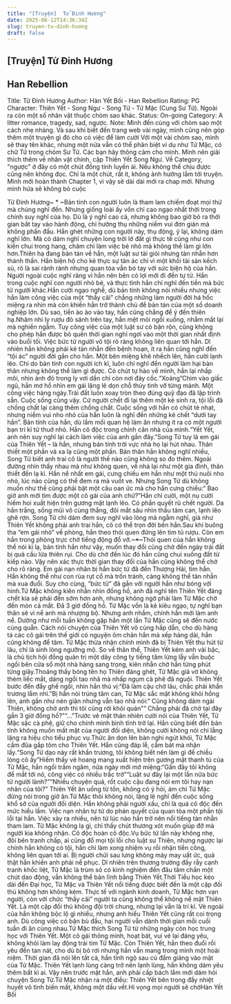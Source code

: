 ```yaml
---
title: "[Truyện]  Tử Đinh Hương"
date: 2025-06-12T14:36:34Z
slug: truyen-tu-dinh-huong
draft: false
---
```


## [Truyện]  Tử Đinh Hương

## Han Rebellion

Title: Tử Đinh Hương
Author: Hàn Yết Bối - Han Rebellion
Rating: PG
Character: Thiên Yết - Song Ngư - Song Tử - Tử Mặc (Cung Sư Tử). Ngoài ra còn một số nhân vật thuộc chòm sao khác.
Status: On-going
Category: A litter romance, tragedy, sad, ngược.
Note: Mình đến cùng với chòm sao một cách nhẹ nhàng. Và sau khi biết đến trang web vài ngày, mình cũng nên góp thêm một truyện gì đó cho có việc để làm *cười*
Với một vài chòm sao, mình sẽ thay tên khác, nhưng một nửa vẫn có thể phân biệt ví dụ như Tử Mặc, có chữ Tử trong chòm Sư Tử. Các bạn hãy thông cảm cho mình. Mình nên giải thích thêm về nhân vật chính, cặp Thiên Yết Song Ngư. Về Category, "ngược" ở đây có một chút đồng tính luyến ái. Nếu không thể chịu được cũng nên không đọc. Chỉ là một chút, rất ít, không ảnh hưởng lắm tới truyện.
Mình mới hoàn thành Chapter 1, vì vậy sẽ dài dài mới ra chap mới. Nhưng mình hứa sẽ không bỏ cuộc 
 
 Tử Đinh Hương~ * ~Bản tính con người luôn là tham lam chiếm đoạt mọi thứ mà chúng nghĩ đến. Nhưng giống loài ấy vốn chỉ cao ngạo nhất thời trong chính suy nghĩ của họ. Dù là ý nghĩ cao cả, nhưng không bao giờ bỏ ra thời gian bắt tay vào hành động, chỉ hưởng thụ những niềm vui đơn giản mà không phấn đấu. Hắn ghét những con người này, thụ động, ỷ lại, không dám nghĩ lớn. Mà có dám nghĩ chuyện long trời lở đất gì thực tế cũng như con kiến chui trong hang, chăm chỉ làm việc bé nhỏ mà không thể làm gì lớn hơn.Thiên hạ đang bàn tán về hắn, một luật sư tài giỏi nhưng tàn nhẫn hơn thánh thần. Hắn biện hộ cho kẻ thực sự tàn ác chỉ vì một khối tài sản kếch sù, rõ là sai rành rành nhưng quan tòa vẫn bó tay với sức biện hộ của hắn. Người ngoài cuộc nghĩ răng vì hắn nên bên có lợi mới đi đến tự tử. Hắn trong cuộc nghĩ con người nhỏ bé, và thực tình hắn chỉ nghĩ đến tiền mà bức tử người khác.Hắn cười ngạo nghễ, dù bản tính không nói nhiều nhưng việc hắn làm công việc của một “thầy cãi” chẳng những làm người đời há hốc miệng ra nhìn mà còn khiến hắn trở thành chủ đề bàn tán của một số doanh nghiệp lớn. Dù sao, tiền ào ào vào tay, hắn cũng chẳng để ý đến thiên hạ.Nhâm nhi ly rượu đỏ sánh trên tay, hắn mệt mỏi ngồi xuống, nhắm mắt lại mà nghiền ngẫm. Tuy công việc của một luật sư có bận rộn, cũng không cho phép hắn được bỏ quên thời gian nghỉ ngơi vào một thời gian nhất định vào buổi tối. Việc bức tử người vô tội rõ ràng không liên quan tới hắn. Dĩ nhiên hắn không phải kẻ tàn nhẫn đến bệnh hoạn, ít ra hắn cũng nghĩ đến “tội ác” người đời gắn cho hắn. Một bên miệng khẽ nhếch lên, hắn cười lạnh lẽo. Chỉ do bản tính con người ích kỉ, luôn chỉ nghĩ đến người làm hại bản thân nhưng không thể làm gì được. Có chút tự hào về mình, hắn lại nhấp môi, nhìn ánh đỏ trong ly vơi dần chỉ còn nơi đáy cốc.“Xoảng”Chìm vào giấc ngủ, hắn mơ hồ nhìn em gái lặng lẽ dọn chỗ thủy tinh vỡ từng mảnh. Một công việc hàng ngày.Trái đất luôn xoay tròn theo đúng quỹ đạo đã lập trình sẵn. Cuộc sống cũng vậy. Cứ người chết đi lại thêm một kẻ sinh ra, tội lỗi đã chồng chất lại càng thêm chồng chất. Cuộc sống với hắn có chút tẻ nhạt, nhưng niềm vui nho nhỏ của hắn luôn là nghĩ đến những kẻ chết “dưới tay hắn”. Bản tính của hắn, dù lắm mối quan hệ làm ăn nhưng ít ra có một người bạn tri kỉ từ thuở nhỏ. Hắn cô độc trong chính căn nhà của mình.“Yết Yết, anh nên suy nghĩ lại cách làm việc của anh gần đây.”Song Tử tuy là em gái của Thiên Yết – là hắn, nhưng bản tính trời vực nhà họ lại hút nhau. Thân thiết một phần và xa lạ cũng một phần. Bản thân hắn không nghĩ nhiều, Song Tử biết anh trai cô là người thế nào cũng không so đo thêm. Ngoài đường nhìn thấy nhau mà như không quen, về nhà lại như một gia đình, thân thiết đến lạ kì. Hắn nể nhất em gái, cưng chiều em hắn như một thú nuôi nho nhỏ, lúc nào cũng có thể đem ra mà vuốt ve. Nhưng Song Tử dù không muốn như thế cũng phải bật một câu oan ức mà cho hắn cưng chiều:“ Bao giờ anh mới tìm được một cô gái của anh chứ?”Hắn chỉ cười, một nụ cười hiếm hoi xuất hiện trên gương mặt lạnh lẽo. Có phần quyết rũ chết người. Da hắn trắng, sống mũi vô cùng thẳng, đôi mắt sâu nhìn thấu tâm can, lạnh lẽo ghê rợn. Song Tử chỉ dám đem suy nghĩ vào lòng mà ngẫm nghĩ, giá như Thiên Yết không phải anh trai hắn, cô có thể trọn đời bên hắn.Sau khi buông tha “em gái nhỏ” về phòng, hắn theo thói quen đứng lên tìm tủ rượu. Còn em hắn trong phòng trực chờ tiếng động đổ vỡ.~~~*~~~Thói quen của hắn không thể nói kì lạ, bản tính hắn như vậy, muốn thay đổi cũng chờ đến ngày trái đất bị quả cầu lửa thiên rụi. Cho dù chờ đến lúc đó hắn cũng chui xuống đất từ kiếp nào. Vậy nên xác thực thời gian thay đổi của hắn cũng không thể chờ cho rõ ràng. Em gái nạn nhân bị hắn bức tử đã đến Thượng Hải, tìm hắn. Hắn không thể như con rùa rụt cổ mà trốn tránh, càng không thể tàn nhẫn mà xua đuổi. Suy cho cùng, “bức tử” đã gắn với người hắn như bóng với hình.Tử Mặc không kiên nhẫn nhìn đồng hồ, anh đã nghĩ tên Thiên Yết đáng chết kia sẽ phải đến sớm hơn anh, nhưng không ngờ phải làm Tử Mặc chờ đến mòn cả mắt. Đã 3 giờ đồng hồ. Tử Mặc vốn là kẻ kiêu ngạo, tự nghĩ bạn thân sẽ vì nể anh mà nhượng bộ. Nhưng anh nhầm, chính hắn mới làm anh nể. Dường như mỗi tuần không gặp hắn một lần Tử Mặc cũng sẽ đến nước cùng quẫn. Cách nói chuyện của Thiên Yết vô cùng hấp dẫn, cho dù hàng tá các cô gái trên thế giới có nguyện ôm chân hắn mà xếp hàng dài, hắn cũng không để tâm. Tử Mặc thừa nhận chính mình đã bị Thiên Yết thu hút từ lâu, chỉ là sinh lòng ngưỡng mộ. So về thân thế, Thiên Yết kém anh vài bậc, là chủ tịch hội đồng quản trị một dãy công ty tiếng tăm lừng lẫy vẫn buộc ngồi bên cửa sổ một nhà hàng sang trọng, kiên nhẫn chờ hắn từng phút từng giây.Thoáng thấy bóng tên họ Thiên đáng ghét, Tử Mặc giả vờ không thèm liếc mắt, dáng ngồi tao nhã mà nhấp ngụm cà phê đã nguội. Thiên Yết bước đến đẩy ghế ngồi, nhìn hắn thú vị:“Đã làm cậu chờ lâu, chắc phải khẩn trương lắm nhỉ.”Bị hắn nói trúng tâm can, Tử Mặc sắc mặt không khỏi hồng lên, anh gần như nén giận nhưng vẫn tao nhã nói:“ Cũng không dám ngài Thiên, không chờ anh thì tôi cũng rời khỏi quán”“ Chẳng phải đã chờ tại đây gần 3 giờ đồng hồ?”“…”Trước vẻ mặt thản nhiên cười nói của Thiên Yết, Tử Mặc sặc cà phê, giữ cho chính mình bình tĩnh trở lại. Hắn cũng biết đến bản tính không muốn mất mặt của người đối diện, không cười không nói chỉ lẳng lặng ra hiệu cho tiểu phục vụ.Thức ăn dọn lên bàn nghi ngút khói, Tử Mặc cầm đũa gắp tôm cho Thiên Yết. Hắn cũng đáp lễ, cầm bát mà nhận lấy.“Song Tử dạo này rất khẩn trương, tôi không biết nên làm gì để chiều lòng cô ấy”Hiếm thấy vẻ hoang mang xuất hiện trên gương mặt thanh tú của Tử Mặc, hắn ngồi trầm ngâm, nửa ngày mới mở miệng:“Gần đây tôi không để mắt tới nó, công việc có nhiều trắc trở”“Luật sư đây lại một lần nữa bức tử người lành?”“Nhiều chuyện quá, rốt cuộc cậu đang nói em tôi hay nạn nhân của tôi?” Thiên Yết ăn uống từ tốn, không có ý hỏi, ám chỉ Tử Mặc đừng nói trong giờ ăn.Tử Mặc thôi không nói, lặng lẽ nghĩ đến cuộc sống khổ sở của người đối diện. Hắn không phải người xấu, chỉ là quá cô độc đến mức hiểu lầm. Việc nạn nhân tự tử do phán quyết của quan tòa một phần tội lỗi tại hắn. Việc xảy ra nhiều, nên từ lúc nào hắn trở nên nổi tiếng tàn nhẫn tham lam. Tử Mặc không lạ gì, chỉ thấy chút thương xót muốn giúp đỡ mà người kia không nhận. Cô độc hoàn cô độc.Vụ bức tử lần này không nhẹ, đôi bên tranh chấp, ai cũng đổ mọi tội lỗi cho luật sư Thiên, nhưng ngược lại chính hắn không có tội, hắn chỉ làm xong nhiệm vụ rồi nhận tiền công, không liên quan tới ai. Bị người chửi sau lưng không mảy may uất ức, quả thật hắn khiến anh phải nể phục. Dĩ nhiên trên thương trường đầy rẫy cạnh tranh khốc liệt, Tử Mặc là trùm sỏ có kinh nghiệm đến đâu tâm chấn một chút dao động, vẫn không thể bản lĩnh bằng Thiên Yết.Thời Tiểu học kéo dài đến Đại học, Tử Mặc và Thiên Yết nổi tiếng được biết đến là một cặp đối thủ không hơn không kém. Thực tế với ngành kinh doanh, Tử Mặc hơn vạn người, còn với chức “thầy cãi” người ta cũng không thể không nể mặt Thiên Yết. Là một cặp đối thủ không đội trời chung, nhưng lại vẫn là tri kỉ. Vẻ ngoài của hắn không bộc lộ gì nhiều, nhưng anh hiểu Thiên Yết cũng rất coi trọng anh. Dù công việc có bận bù đầu, hai người vẫn dành thời gian mỗi cuối tuần đi ăn cùng nhau.Tử Mặc thích Song Tử từ những ngày còn học trung học với Thiên Yết. Một cô gái thông minh, hoạt bát, vui vẻ lại đáng yêu, không khỏi làm lay động trái tim Tử Mặc. Còn Thiên Yết, hắn theo đuổi rồi yêu đến tan nát, cho dù bị bỏ rơi nhưng hắn vẫn mang trong mình một hoài niệm. Thời gian đã nói lên tất cả, hắn tỉnh ngộ sau cú đấm giáng vào mặt của Tử Mặc. Thiên Yết lạnh lùng càng trở nên lạnh lùng, hắn không dám yêu thêm bất kì ai. Vậy nên trước mặt hắn, anh phải cấp bách lắm mới dám hỏi chuyện Song Tử.Tử Mặc nhận ra một điều: Thiên Yết bên trong đầy nhiệt huyết vô tình biến mất, không một dấu vết.Hi vọng mọi người sẽ chờHàn Yết Bối